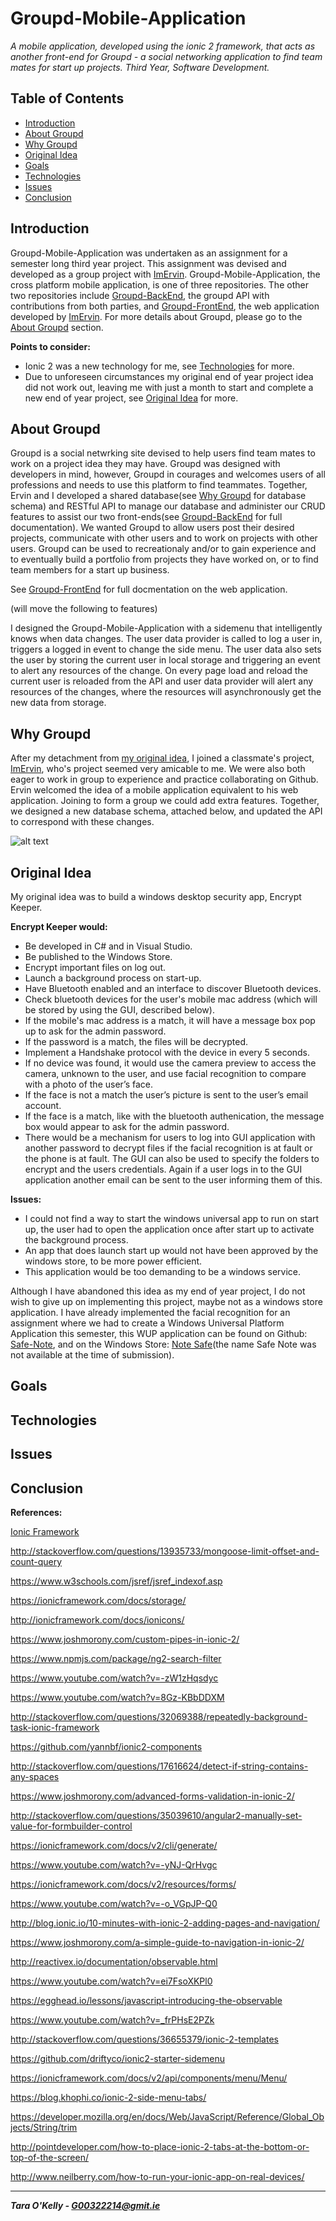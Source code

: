 # Groupd-Mobile-Application
*A mobile application, developed using the ionic 2 framework, that acts as another front-end for Groupd - a social networking application to find team mates for start up projects. Third Year, Software Development.*

## Table of Contents

+ [Introduction](#introduction)
+ [About Groupd](#about-groupd)
+ [Why Groupd](#about-groupd)
+ [Original Idea](#original-idea)
+ [Goals](#goals)
+ [Technologies](#technologies)
+ [Issues](#issues)
+ [Conclusion](#conclusion)

## Introduction

Groupd-Mobile-Application was undertaken as an assignment for a semester long third year project. This assignment was devised and developed as a group project with [ImErvin](https://github.com/ImErvin). Groupd-Mobile-Application, the cross platform mobile application, is one of three repositories. The other two repositories include [Groupd-BackEnd]( https://github.com/ImErvin/Groupd-BackEnd), the groupd API with contributions from both parties, and [Groupd-FrontEnd](https://github.com/ImErvin/Groupd-FrontEnd), the web application developed by [ImErvin](https://github.com/ImErvin). For more details about Groupd, please go to the [About Groupd](#about-groupd) section.

**Points to consider:** 

+ Ionic 2 was a new technology for me, see [Technologies](#technologies) for more.
+ Due to unforeseen circumstances my original end of year project idea did not work out, leaving me with just a month to start and complete a new end of year project, see [Original Idea](#original-idea) for more.

## About Groupd

Groupd is a social netwrking site devised to help users find team mates to work on a project idea they may have. Groupd was designed with developers in mind, however, Groupd in courages and welcomes users of all professions and needs to use this platform to find teammates. Together, Ervin and I developed a shared database(see [Why Groupd](#about-groupd) for database schema) and RESTful API to manage our database and administer our CRUD features to assist our two front-ends(see [Groupd-BackEnd](https://github.com/ImErvin/Groupd-BackEnd) for full documentation). We wanted Groupd to allow users post their desired projects, communicate with other users and to work on projects with other users. Groupd can be used to recreationaly and/or to gain experience and to eventually build a portfolio from projects they have worked on, or to find team members for a start up business.

See [Groupd-FrontEnd](https://github.com/ImErvin/Groupd-FrontEnd) for full docmentation on the web application.

(will move the following to features)

I designed the Groupd-Mobile-Application with a sidemenu that intelligently knows when data changes. The user data provider is called to log a user in, triggers a logged in event to change the side menu. The user data also sets the user by storing the current user in local storage and triggering an event to alert any resources of the change. On every page load and reload the current user is reloaded from the API and user data provider will alert any resources of the changes, where the resources will asynchronously get the new data from storage.

## Why Groupd

After my detachment from [my original idea](#original-idea), I joined a classmate's project, [ImErvin](https://github.com/ImErvin), who's project seemed very amicable to me. We were also both eager to work in group to experience and practice collaborating on Github. Ervin welcomed the idea of a mobile application equivalent to his web application. Joining to form a group we could add extra features. Together, we designed a new database schema, attached below, and updated the API to correspond with these changes.

![alt text](https://github.com/taraokelly/Groupd-Mobile-Application/blob/master/img/Groupd-DB-Design.png "Database Schema")

## Original Idea

My original idea was to build a windows desktop security app, Encrypt Keeper.

**Encrypt Keeper would:**

+ Be developed in C# and in Visual Studio.
+ Be published to the Windows Store.
+ Encrypt important files on log out.
+ Launch a background process on start-up.
+ Have Bluetooth enabled and an interface to discover Bluetooth devices.
+ Check bluetooth devices for the user's mobile mac address (which will be stored by using the GUI, described below).
+ If the mobile's mac address is a match, it will have a message box pop up to ask for the admin password.
+ If the password is a match, the files will be decrypted.
+ Implement a Handshake protocol with the device in every 5 seconds.
+ If no device was found, it would use the camera preview to access the camera, unknown to the user, and use facial recognition to compare with a photo of the user’s face.
+ If the face is not a match the user’s picture is sent to the user’s email account.
+ If the face is a match, like with the bluetooth authenication, the message box would appear to ask for the admin password.
+ There would be a mechanism for users to log into GUI application with another password to decrypt files if the facial recognition is at fault or the phone is at fault. The GUI can also be used to specify the folders to encrypt and the users credentials. Again if a user logs in to the GUI application another email can be sent to the user informing them of this.

**Issues:**

+ I could not find a way to start the windows universal app to run on start up, the user had to open the application once after start up to activate the background process.
+ An app that does launch start up would not have been approved by the windows store, to be more power efficient.
+ This application would be too demanding to be a windows service.

Although I have abandoned this idea as my end of year project, I do not wish to give up on implementing this project, maybe not as a windows store application. I have already implemented the facial recognition for an assignment where we had to create a Windows Universal Platform Application this semester, this WUP application can be found on Github: [Safe-Note](https://github.com/taraokelly/Safe-Note), and on the Windows Store: [Note Safe](https://www.microsoft.com/en-us/store/p/note-safe/9nvcc3qgf9c8)(the name Safe Note was not available at the time of submission). 

## Goals

## Technologies

## Issues

## Conclusion

**References:**

[Ionic Framework](http://ionicframework.com/docs/)

http://stackoverflow.com/questions/13935733/mongoose-limit-offset-and-count-query

https://www.w3schools.com/jsref/jsref_indexof.asp

https://ionicframework.com/docs/storage/

http://ionicframework.com/docs/ionicons/

https://www.joshmorony.com/custom-pipes-in-ionic-2/

https://www.npmjs.com/package/ng2-search-filter

https://www.youtube.com/watch?v=-zW1zHqsdyc

https://www.youtube.com/watch?v=8Gz-KBbDDXM

http://stackoverflow.com/questions/32069388/repeatedly-background-task-ionic-framework

https://github.com/yannbf/ionic2-components

http://stackoverflow.com/questions/17616624/detect-if-string-contains-any-spaces

https://www.joshmorony.com/advanced-forms-validation-in-ionic-2/

http://stackoverflow.com/questions/35039610/angular2-manually-set-value-for-formbuilder-control

https://ionicframework.com/docs/v2/cli/generate/

https://www.youtube.com/watch?v=-yNJ-QrHvgc

https://ionicframework.com/docs/v2/resources/forms/

https://www.youtube.com/watch?v=-o_VGpJP-Q0

http://blog.ionic.io/10-minutes-with-ionic-2-adding-pages-and-navigation/

https://www.joshmorony.com/a-simple-guide-to-navigation-in-ionic-2/

http://reactivex.io/documentation/observable.html

https://www.youtube.com/watch?v=ei7FsoXKPl0

https://egghead.io/lessons/javascript-introducing-the-observable

https://www.youtube.com/watch?v=_frPHsE2PZk

http://stackoverflow.com/questions/36655379/ionic-2-templates

https://github.com/driftyco/ionic2-starter-sidemenu

https://ionicframework.com/docs/v2/api/components/menu/Menu/

https://blog.khophi.co/ionic-2-side-menu-tabs/

https://developer.mozilla.org/en/docs/Web/JavaScript/Reference/Global_Objects/String/trim

http://pointdeveloper.com/how-to-place-ionic-2-tabs-at-the-bottom-or-top-of-the-screen/

http://www.neilberry.com/how-to-run-your-ionic-app-on-real-devices/

-----

__*Tara O'Kelly - G00322214@gmit.ie*__
